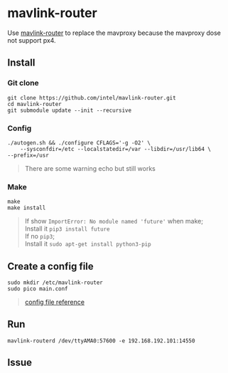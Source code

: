 # mavlink-router
Use [mavlink-router](https://github.com/intel/mavlink-router) to replace the mavproxy because the mavproxy dose not support px4.

## Install

### Git clone
    git clone https://github.com/intel/mavlink-router.git
    cd mavlink-router
    git submodule update --init --recursive

### Config
    ./autogen.sh && ./configure CFLAGS='-g -O2' \
        --sysconfdir=/etc --localstatedir=/var --libdir=/usr/lib64 \
    --prefix=/usr
> There are some warning echo but still works

### Make
    make
    make install

> If show `ImportError: No module named 'future'` when make;<br>
> Install it `pip3 install future`<br>
> If no `pip3`;<br>
> Install it `sudo apt-get install python3-pip`

## Create a config file
    sudo mkdir /etc/mavlink-router
    sudo pico main.conf

> [config file reference](https://github.com/intel/mavlink-router/blob/master/examples/config.sample)

## Run

    mavlink-routerd /dev/ttyAMA0:57600 -e 192.168.192.101:14550

## Issue
